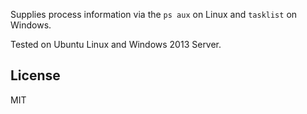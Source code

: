 Supplies process information via the `ps aux` on Linux and `tasklist` on Windows.

Tested on Ubuntu Linux and Windows 2013 Server.

## License

MIT
